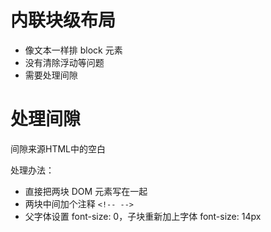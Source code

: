# 内联块级布局
- 像文本一样排 block 元素
- 没有清除浮动等问题
- 需要处理间隙

# 处理间隙
间隙来源HTML中的空白

处理办法：

- 直接把两块 DOM 元素写在一起
- 两块中间加个注释 `<!-- -->`
- 父字体设置 font-size: 0，子块重新加上字体 font-size: 14px